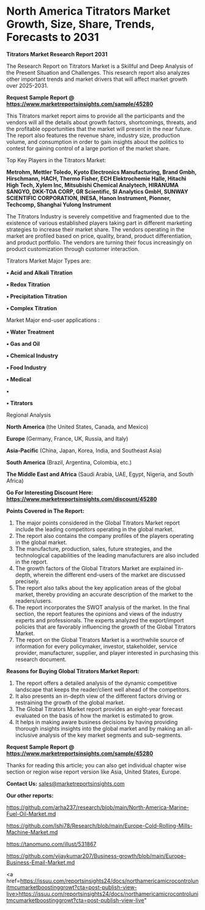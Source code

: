 # North America Titrators Market Growth, Size, Share, Trends, Forecasts to 2031

<strong>Titrators Market Research Report 2031</strong>

The Research Report on Titrators Market is a Skillful and Deep Analysis of the Present Situation and Challenges. This research report also analyzes other important trends and market drivers that will affect market growth over 2025-2031.

<strong>Request Sample Report @ <a href=https://www.marketreportsinsights.com/sample/45280>https://www.marketreportsinsights.com/sample/45280</a></strong>

This Titrators market report aims to provide all the participants and the vendors will all the details about growth factors, shortcomings, threats, and the profitable opportunities that the market will present in the near future. The report also features the revenue share, industry size, production volume, and consumption in order to gain insights about the politics to contest for gaining control of a large portion of the market share.

Top Key Players in the Titrators Market:

<strong>Metrohm, Mettler Toledo, Kyoto Electronics Manufacturing, Brand Gmbh, Hirschmann, HACH, Thermo Fisher, ECH Elektrochemie Halle, Hitachi High Tech, Xylem Inc, Mitsubishi Chemical Analytech, HIRANUMA SANGYO, DKK-TOA CORP, GR Scientific, SI Analytics GmbH, SUNWAY SCIENTIFIC CORPORATION, INESA, Hanon Instrument, Pionner, Techcomp, Shanghai Yulong Instrument</strong>

The Titrators Industry is severely competitive and fragmented due to the existence of various established players taking part in different marketing strategies to increase their market share. The vendors operating in the market are profiled based on price, quality, brand, product differentiation, and product portfolio. The vendors are turning their focus increasingly on product customization through customer interaction.

Titrators Market Major Types are:

<strong>•  Acid and Alkali Titration

•  Redox Titration

•  Precipitation Titration

•  Complex Titration</strong>

Market Major end-user applications :

<strong>•  Water Treatment

•  Gas and Oil

•  Chemical Industry

•  Food Industry

•  Medical

•  

•  Titrators</strong>

Regional Analysis

</u><strong><b>North America</b></strong> (the United States, Canada, and Mexico)

<strong><b>Europe </b></strong>(Germany, France, UK, Russia, and Italy)

<strong><b>Asia-Pacific</b></strong> (China, Japan, Korea, India, and Southeast Asia)

<strong><b>South America</b></strong> (Brazil, Argentina, Colombia, etc.)

<strong><b>The Middle East and Africa</b></strong> (Saudi Arabia, UAE, Egypt, Nigeria, and South Africa)

<strong>Go For Interesting Discount Here: <a href=https://www.marketreportsinsights.com/discount/45280>https://www.marketreportsinsights.com/discount/45280</a></strong>

<strong>Points Covered in The Report:</strong>
<ol>
  <li>The major points considered in the Global Titrators Market report include the leading competitors operating in the global market.</li>
  <li>The report also contains the company profiles of the players operating in the global market.</li>
  <li>The manufacture, production, sales, future strategies, and the technological capabilities of the leading manufacturers are also included in the report.</li>
  <li>The growth factors of the Global Titrators Market are explained in-depth, wherein the different end-users of the market are discussed precisely.</li>
  <li>The report also talks about the key application areas of the global market, thereby providing an accurate description of the market to the readers/users.</li>
  <li>The report incorporates the SWOT analysis of the market. In the final section, the report features the opinions and views of the industry experts and professionals. The experts analyzed the export/import policies that are favorably influencing the growth of the Global Titrators Market.</li>
  <li>The report on the Global Titrators Market is a worthwhile source of information for every policymaker, investor, stakeholder, service provider, manufacturer, supplier, and player interested in purchasing this research document.</li>
</ol>
<strong>Reasons for Buying Global Titrators Market Report:</strong>

<ol>
  <li>The report offers a detailed analysis of the dynamic competitive landscape that keeps the reader/client well ahead of the competitors.</li>
  <li>It also presents an in-depth view of the different factors driving or restraining the growth of the global market.</li>
  <li>The Global Titrators Market report provides an eight-year forecast evaluated on the basis of how the market is estimated to grow.</li>
  <li>It helps in making aware business decisions by having providing thorough insights insights into the global market and by making an all-inclusive analysis of the key market segments and sub-segments.</li>
</ol>
<strong>Request Sample Report @ <a href=https://www.marketreportsinsights.com/sample/45280>https://www.marketreportsinsights.com/sample/45280</a></strong>


Thanks for reading this article; you can also get individual chapter wise section or region wise report version like Asia, United States, Europe.

<strong>Contact Us:</strong>
sales@marketreportsinsights.com

<strong>Our other reports:</strong>

<a href=https://github.com/arha237/research/blob/main/North-America-Marine-Fuel-Oil-Market.md>https://github.com/arha237/research/blob/main/North-America-Marine-Fuel-Oil-Market.md</a>

<a href=https://github.com/Ishi78/Research/blob/main/Europe-Cold-Rolling-Mills-Machine-Market.md>https://github.com/Ishi78/Research/blob/main/Europe-Cold-Rolling-Mills-Machine-Market.md</a>

<a href=https://tanomuno.com/illust/531867>https://tanomuno.com/illust/531867</a>

<a href=https://github.com/vijaykumar207/Business-growth/blob/main/Europe-Business-Email-Market.md>https://github.com/vijaykumar207/Business-growth/blob/main/Europe-Business-Email-Market.md</a>

<a href=https://issuu.com/reportsinsights24/docs/northamericamicrocontrolunitmcumarketboostinggrowt?cta=post-publish-view-live>https://issuu.com/reportsinsights24/docs/northamericamicrocontrolunitmcumarketboostinggrowt?cta=post-publish-view-live</a>"
